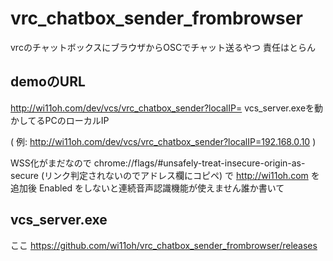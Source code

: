 # vrc_chatbox_sender_frombrowser
vrcのチャットボックスにブラウザからOSCでチャット送るやつ
責任はとらん

## demoのURL

http://wi11oh.com/dev/vcs/vrc_chatbox_sender?localIP= vcs_server.exeを動かしてるPCのローカルIP

( 例: http://wi11oh.com/dev/vcs/vrc_chatbox_sender?localIP=192.168.0.10 )

WSS化がまだなので chrome://flags/#unsafely-treat-insecure-origin-as-secure (リンク判定されないのでアドレス欄にコピペ) で http://wi11oh.com を追加後 Enabled をしないと連続音声認識機能が使えません誰か書いて

## vcs_server.exe
ここ https://github.com/wi11oh/vrc_chatbox_sender_frombrowser/releases
